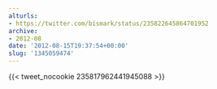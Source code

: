 ```yaml
---
alturls:
- https://twitter.com/bismark/status/235822645864701952
archive:
- 2012-08
date: '2012-08-15T19:37:54+00:00'
slug: '1345059474'
---
```


{{< tweet_nocookie 235817962441945088 >}}
